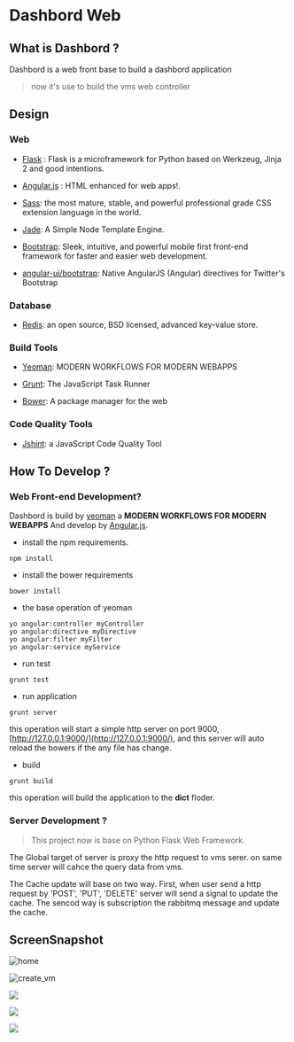 Dashbord Web
============

## What is Dashbord ?

Dashbord is a web front base to build a dashbord application

>now it's use to build the vms web controller

## Design

### Web

* [Flask](http://flask.pocoo.org/) : Flask is a microframework for Python based on Werkzeug, Jinja 2 and good intentions.

* [Angular.js](http://angularjs.org/) : HTML enhanced for web apps!.

* [Sass](http://sass-lang.com/): the most mature, stable, and powerful professional grade CSS extension language in the world.

* [Jade](http://jade-lang.com/): A Simple Node Template Engine.

* [Bootstrap](http://getbootstrap.com/):  Sleek, intuitive, and powerful mobile first front-end framework for faster and easier web development.

* [angular-ui/bootstrap](http://angular-ui.github.io/bootstrap//‎): Native AngularJS (Angular) directives for Twitter's Bootstrap

### Database

* [Redis](http://redis.io/): an open source, BSD licensed, advanced key-value store.

### Build Tools

* [Yeoman](http://yeoman.io/): MODERN WORKFLOWS FOR MODERN WEBAPPS

* [Grunt](http://gruntjs.com/): The JavaScript Task Runner

* [Bower](http://bower.io/): A package manager for the web


### Code Quality Tools

* [Jshint](http://www.jshint.com/): a JavaScript Code Quality Tool


## How To Develop ?

### Web Front-end Development?

Dashbord is build by [yeoman](http://yeoman.io/index.html) a **MODERN WORKFLOWS FOR MODERN WEBAPPS** And develop by [Angular.js](http://angularjs.org/).

* install the npm requirements.

```
npm install
``` 

* install the bower requirements

```
bower install
```

* the base operation of yeoman

```
yo angular:controller myController
yo angular:directive myDirective
yo angular:filter myFilter
yo angular:service myService
```

* run test

```
grunt test
```

* run application

```
grunt server
```

this operation will start a simple http server on port 9000, [http://127.0.0.1:9000/](http://127.0.0.1:9000/), and this server will auto reload the bowers if the any file has change.

* build

```
grunt build
```

this operation will build the application to the **dict** floder.


### Server Development ?

> This project now is base on Python Flask Web Framework.

The Global target of server is proxy the http request to vms serer. on same time server will cahce the query data from vms.

The Cache update will base on two way. First, when user send a http request by 'POST', 'PUT', 'DELETE' server will send a signal to update the cache.
The sencod way is subscription the rabbitmq message and update the cache.


## ScreenSnapshot

![home](http://125.70.0.76:8054/zheng/dashbord/raw/feature/flask/app/images/2014-01-12-1.41.09.png)

![create_vm](http://125.70.0.76:8054/zheng/dashbord/raw/feature/flask/app/images/2014-01-12-1.41.41.png)

![](http://125.70.0.76:8054/zheng/dashbord/raw/feature/flask/app/images/2014-01-12-1.41.55.png)

![](http://125.70.0.76:8054/zheng/dashbord/raw/feature/flask/app/images/2014-01-12-1.42.12.png)

![](http://125.70.0.76:8054/zheng/dashbord/raw/feature/flask/app/images/2014-01-12-1.42.33.png)